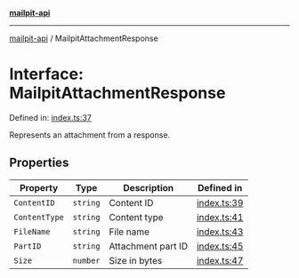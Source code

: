 [**mailpit-api**](../README.md)

***

[mailpit-api](../README.md) / MailpitAttachmentResponse

# Interface: MailpitAttachmentResponse

Defined in: [index.ts:37](https://github.com/mpspahr/mailpit-api/blob/861dbfe89d38290995a3d1499878fc8416408e21/src/index.ts#L37)

Represents an attachment from a response.

## Properties

| Property | Type | Description | Defined in |
| ------ | ------ | ------ | ------ |
| <a id="contentid"></a> `ContentID` | `string` | Content ID | [index.ts:39](https://github.com/mpspahr/mailpit-api/blob/861dbfe89d38290995a3d1499878fc8416408e21/src/index.ts#L39) |
| <a id="contenttype"></a> `ContentType` | `string` | Content type | [index.ts:41](https://github.com/mpspahr/mailpit-api/blob/861dbfe89d38290995a3d1499878fc8416408e21/src/index.ts#L41) |
| <a id="filename"></a> `FileName` | `string` | File name | [index.ts:43](https://github.com/mpspahr/mailpit-api/blob/861dbfe89d38290995a3d1499878fc8416408e21/src/index.ts#L43) |
| <a id="partid"></a> `PartID` | `string` | Attachment part ID | [index.ts:45](https://github.com/mpspahr/mailpit-api/blob/861dbfe89d38290995a3d1499878fc8416408e21/src/index.ts#L45) |
| <a id="size"></a> `Size` | `number` | Size in bytes | [index.ts:47](https://github.com/mpspahr/mailpit-api/blob/861dbfe89d38290995a3d1499878fc8416408e21/src/index.ts#L47) |
